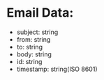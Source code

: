 # Email Data:
- subject: string
- from: string
- to: string
- body: string
- id: string
- timestamp: string(ISO 8601)
  
